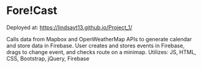 # Fore!Cast
Deployed at: https://lindsayt13.github.io/Project_1/

Calls data from Mapbox and OpenWeatherMap APIs to generate calendar and store data in Firebase.
User creates and stores events in Firebase, drags to change event, and checks route on a minimap.
Utilizes: JS, HTML, CSS, Bootstrap, jQuery, Firebase
